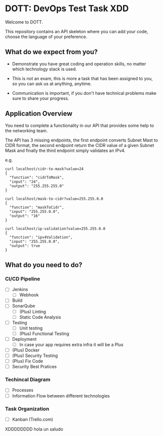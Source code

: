 # DOTT: DevOps Test Task XDD

Welcome to DOTT.

This repository contains an API skeleton where you can add your code,
choose the language of your preference.

## What do we expect from you?

* Demonstrate you have great coding and operation skills, no matter which
technology stack is used.

* This is not an exam, this is more a task that has been assigned to you,
so you can ask us at anything, anytime.

* Communication is important, if you don't have technical problems make sure
to share your progress.

## Application Overview

You need to complete a functionality in our API that provides some help to
the networking team.

The API has 3 missing endpoints, the first endpoint converts Subnet Mast to
CIDR format, the second endpoint return the CIDR value of a given Subnet Mask
and finally the third endpoint simply validates an IPv4.

e.g.

```
curl localhost/cidr-to-mask?value=24
{
  "function": "cidrToMask",
  "input": "24",
  "output": "255.255.255.0"
}
```

```
curl localhost/mask-to-cidr?value=255.255.0.0
{
  "function": "maskToCidr",
  "input": "255.255.0.0",
  "output": "16"
}

```

```
curl localhost/ip-validation?value=255.255.0.0
{
  "function": "ipv4Validation",
  "input": "255.255.0.0",
  "output": true
}

```


## What do you need to do?

### CI/CD Pipeline
- [ ] Jenkins
    - [ ] Webhook
- [ ] Build
- [ ] SonarQube
    - [ ] (Plus) Linting
    - [ ] Static Code Analysis
- [ ] Testing
    - [ ] Unit testing
    - [ ] (Plus) Functional Testing
- [ ] Deployment
    - [ ] In case your app requires extra infra it will be a Plus
- [ ] (Plus) Docker
- [ ] (Plus) Security Testing
- [ ] (Plus) Fix Code
- [ ] Security Best Pratices

### Techincal Diagram 
- [ ] Processes
- [ ] Information Flow between different technologies

### Task Organization
- [ ] Kanban (Trello.com)

XDDDDDDDD hola
un saludo
